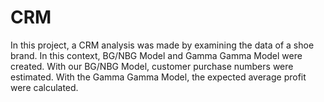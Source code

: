 # CRM
In this project, a CRM analysis was made by examining the data of a shoe brand.
In this context, BG/NBG Model and Gamma Gamma Model were created. 
With our BG/NBG Model, customer purchase numbers were estimated.
With the Gamma Gamma Model, the expected average profit were calculated.

